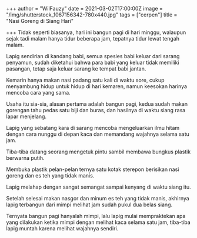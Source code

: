 +++
author = "WilFauzy"
date = 2021-03-02T17:00:00Z
image = "/img/shutterstock_1067156342-780x440.jpg"
tags = ["cerpen"]
title = "Nasi Goreng di Siang Hari"

+++
Tidak seperti biasanya, hari ini bangun pagi di hari minggu, walaupun sejak tadi malam hanya tidur beberapa jam, tepatnya tidur lewat tengah malam.

Lapig sendirian di kandang babi, semua spesies babi keluar dari sarang penyamun, sudah diketahui bahwa para babi yang keluar tidak memiliki pasangan, tetap saja keluar sarang ke tempat babi jantan.

Kemarin hanya makan nasi padang satu kali di waktu sore, cukup menyambung hidup untuk hidup di hari kemaren, namun keesokan harinya mencoba cara yang sama.

Usaha itu sia-sia, alasan pertama adalah bangun pagi, kedua sudah makan gorengan tahu pedas satu biji dan buras, dan hasilnya di waktu siang rasa lapar menjelang.

Lapig yang sebatang kara di sarang mencoba mengeluarkan ilmu hitam dengan cara nunggu di depan kaca dan memandang wajahnya selama satu jam.

Tiba-tiba datang seorang mengetuk pintu sambil membawa bungkus plastik berwarna putih.

Membuka plastik pelan-pelan ternya satu kotak sterepon berisikan nasi goreng dan es teh yang tidak manis.

Lapig melahap dengan sangat semangat sampai kenyang di waktu siang itu.

Setelah selesai makan nasgor dan minum es teh yang tidak manis, akhirnya lapig terbangun dari mimpi melihat jam sudah pukul dua belas siang.

Ternyata bangun pagi hanyalah mimpi, lalu lapig mulai mempraktekan apa yang dilakukan ketika mimpi dengan melihat kaca selama satu jam, tiba-tiba lapig muntah karena melihat wajahnya sendiri.